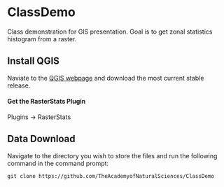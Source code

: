 # ClassDemo
Class demonstration for GIS presentation. Goal is to get zonal statistics histogram from a raster.

## Install QGIS

Naviate to the [QGIS webpage](https://www.qgis.org/en/site/) and download the most current stable release.

#### Get the RasterStats Plugin

Plugins -> RasterStats

## Data Download

Navigate to the directory you wish to store the files and run the following command in the command prompt:

```
git clone https://github.com/TheAcademyofNaturalSciences/ClassDemo
```
